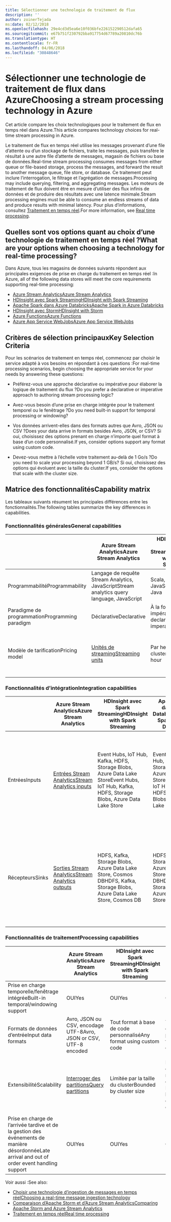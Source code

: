 ```yaml
---
title: Sélectionner une technologie de traitement de flux
description: ''
author: zoinerTejada
ms:date: 02/12/2018
ms.openlocfilehash: 29e4cd3d5ea6e10f036bfe226152290512dafa65
ms.sourcegitcommit: e67b751f230792bba917754d67789a20810dc76b
ms.translationtype: HT
ms.contentlocale: fr-FR
ms.lasthandoff: 04/06/2018
ms.locfileid: "30848646"
---
```

# <a name="choosing-a-stream-processing-technology-in-azure"></a><span data-ttu-id="00487-102">Sélectionner une technologie de traitement de flux dans Azure</span><span class="sxs-lookup"><span data-stu-id="00487-102">Choosing a stream processing technology in Azure</span></span>

<span data-ttu-id="00487-103">Cet article compare les choix technologiques pour le traitement de flux en temps réel dans Azure.</span><span class="sxs-lookup"><span data-stu-id="00487-103">This article compares technology choices for real-time stream processing in Azure.</span></span>

<span data-ttu-id="00487-104">Le traitement de flux en temps réel utilise les messages provenant d’une file d’attente ou d’un stockage de fichiers, traite les messages, puis transfère le résultat à une autre file d’attente de messages, magasin de fichiers ou base de données.</span><span class="sxs-lookup"><span data-stu-id="00487-104">Real-time stream processing consumes messages from either queue or file-based storage, process the messages, and forward the result to another message queue, file store, or database.</span></span> <span data-ttu-id="00487-105">Ce traitement peut inclure l’interrogation, le filtrage et l’agrégation de messages.</span><span class="sxs-lookup"><span data-stu-id="00487-105">Processing may include querying, filtering, and aggregating messages.</span></span> <span data-ttu-id="00487-106">Les moteurs de traitement de flux doivent être en mesure d’utiliser des flux infinis de données et de produire des résultats avec une latence minimale.</span><span class="sxs-lookup"><span data-stu-id="00487-106">Stream processing engines must be able to consume an endless streams of data and produce results with minimal latency.</span></span> <span data-ttu-id="00487-107">Pour plus d’informations, consultez [Traitement en temps réel](../big-data/real-time-processing.md).</span><span class="sxs-lookup"><span data-stu-id="00487-107">For more information, see [Real time processing](../big-data/real-time-processing.md).</span></span>

## <a name="what-are-your-options-when-choosing-a-technology-for-real-time-processing"></a><span data-ttu-id="00487-108">Quelles sont vos options quant au choix d’une technologie de traitement en temps réel ?</span><span class="sxs-lookup"><span data-stu-id="00487-108">What are your options when choosing a technology for real-time processing?</span></span>
<span data-ttu-id="00487-109">Dans Azure, tous les magasins de données suivants répondent aux principales exigences de prise en charge du traitement en temps réel :</span><span class="sxs-lookup"><span data-stu-id="00487-109">In Azure, all of the following data stores will meet the core requirements supporting real-time processing:</span></span>
- [<span data-ttu-id="00487-110">Azure Stream Analytics</span><span class="sxs-lookup"><span data-stu-id="00487-110">Azure Stream Analytics</span></span>](/azure/stream-analytics/)
- [<span data-ttu-id="00487-111">HDInsight avec Spark Streaming</span><span class="sxs-lookup"><span data-stu-id="00487-111">HDInsight with Spark Streaming</span></span>](/azure/hdinsight/spark/apache-spark-streaming-overview)
- [<span data-ttu-id="00487-112">Apache Spark dans Azure Databricks</span><span class="sxs-lookup"><span data-stu-id="00487-112">Apache Spark in Azure Databricks</span></span>](/azure/azure-databricks/)
- [<span data-ttu-id="00487-113">HDInsight avec Storm</span><span class="sxs-lookup"><span data-stu-id="00487-113">HDInsight with Storm</span></span>](/azure/hdinsight/storm/apache-storm-overview)
- [<span data-ttu-id="00487-114">Azure Functions</span><span class="sxs-lookup"><span data-stu-id="00487-114">Azure Functions</span></span>](/azure/azure-functions/functions-overview)
- [<span data-ttu-id="00487-115">Azure App Service WebJobs</span><span class="sxs-lookup"><span data-stu-id="00487-115">Azure App Service WebJobs</span></span>](/azure/app-service/web-sites-create-web-jobs)

## <a name="key-selection-criteria"></a><span data-ttu-id="00487-116">Critères de sélection principaux</span><span class="sxs-lookup"><span data-stu-id="00487-116">Key Selection Criteria</span></span>

<span data-ttu-id="00487-117">Pour les scénarios de traitement en temps réel, commencez par choisir le service adapté à vos besoins en répondant à ces questions :</span><span class="sxs-lookup"><span data-stu-id="00487-117">For real-time processing scenarios, begin choosing the appropriate service for your needs by answering these questions:</span></span>

- <span data-ttu-id="00487-118">Préférez-vous une approche déclarative ou impérative pour élaborer la logique de traitement du flux ?</span><span class="sxs-lookup"><span data-stu-id="00487-118">Do you prefer a declarative or imperative approach to authoring stream processing logic?</span></span>

- <span data-ttu-id="00487-119">Avez-vous besoin d’une prise en charge intégrée pour le traitement temporel ou le fenêtrage ?</span><span class="sxs-lookup"><span data-stu-id="00487-119">Do you need built-in support for temporal processing or windowing?</span></span>

- <span data-ttu-id="00487-120">Vos données arrivent-elles dans des formats autres que Avro, JSON ou CSV ?</span><span class="sxs-lookup"><span data-stu-id="00487-120">Does your data arrive in formats besides Avro, JSON, or CSV?</span></span> <span data-ttu-id="00487-121">Si oui, choisissez des options prenant en charge n’importe quel format à base d’un code personnalisé.</span><span class="sxs-lookup"><span data-stu-id="00487-121">If yes, consider options support any format using custom code.</span></span>

- <span data-ttu-id="00487-122">Devez-vous mettre à l’échelle votre traitement au-delà de 1 Go/s ?</span><span class="sxs-lookup"><span data-stu-id="00487-122">Do you need to scale your processing beyond 1 GB/s?</span></span> <span data-ttu-id="00487-123">Si oui, choisissez des options qui évoluent avec la taille du cluster.</span><span class="sxs-lookup"><span data-stu-id="00487-123">If yes, consider the options that scale with the cluster size.</span></span> 

## <a name="capability-matrix"></a><span data-ttu-id="00487-124">Matrice des fonctionnalités</span><span class="sxs-lookup"><span data-stu-id="00487-124">Capability matrix</span></span>

<span data-ttu-id="00487-125">Les tableaux suivants résument les principales différences entre les fonctionnalités.</span><span class="sxs-lookup"><span data-stu-id="00487-125">The following tables summarize the key differences in capabilities.</span></span> 

### <a name="general-capabilities"></a><span data-ttu-id="00487-126">Fonctionnalités générales</span><span class="sxs-lookup"><span data-stu-id="00487-126">General capabilities</span></span>

| | <span data-ttu-id="00487-127">Azure Stream Analytics</span><span class="sxs-lookup"><span data-stu-id="00487-127">Azure Stream Analytics</span></span> | <span data-ttu-id="00487-128">HDInsight avec Spark Streaming</span><span class="sxs-lookup"><span data-stu-id="00487-128">HDInsight with Spark Streaming</span></span> | <span data-ttu-id="00487-129">Apache Spark dans Azure Databricks</span><span class="sxs-lookup"><span data-stu-id="00487-129">Apache Spark in Azure Databricks</span></span> | <span data-ttu-id="00487-130">HDInsight avec Storm</span><span class="sxs-lookup"><span data-stu-id="00487-130">HDInsight with Storm</span></span> | <span data-ttu-id="00487-131">Azure Functions</span><span class="sxs-lookup"><span data-stu-id="00487-131">Azure Functions</span></span> | <span data-ttu-id="00487-132">Azure App Service WebJobs</span><span class="sxs-lookup"><span data-stu-id="00487-132">Azure App Service WebJobs</span></span> |
| --- | --- | --- | --- | --- | --- | --- | 
| <span data-ttu-id="00487-133">Programmabilité</span><span class="sxs-lookup"><span data-stu-id="00487-133">Programmability</span></span> | <span data-ttu-id="00487-134">Langage de requête Stream Analytics, JavaScript</span><span class="sxs-lookup"><span data-stu-id="00487-134">Stream analytics query language, JavaScript</span></span> | <span data-ttu-id="00487-135">Scala, Python, Java</span><span class="sxs-lookup"><span data-stu-id="00487-135">Scala, Python, Java</span></span> | <span data-ttu-id="00487-136">Scala, Python, Java, R</span><span class="sxs-lookup"><span data-stu-id="00487-136">Scala, Python, Java, R</span></span> | <span data-ttu-id="00487-137">Java, C#</span><span class="sxs-lookup"><span data-stu-id="00487-137">Java, C#</span></span> | <span data-ttu-id="00487-138">C#, F#, Node.js</span><span class="sxs-lookup"><span data-stu-id="00487-138">C#, F#, Node.js</span></span> | <span data-ttu-id="00487-139">C#, Node.js, PHP, Java, Python</span><span class="sxs-lookup"><span data-stu-id="00487-139">C#, Node.js, PHP, Java, Python</span></span> |
| <span data-ttu-id="00487-140">Paradigme de programmation</span><span class="sxs-lookup"><span data-stu-id="00487-140">Programming paradigm</span></span> | <span data-ttu-id="00487-141">Déclarative</span><span class="sxs-lookup"><span data-stu-id="00487-141">Declarative</span></span> | <span data-ttu-id="00487-142">À la fois déclaratif et impératif</span><span class="sxs-lookup"><span data-stu-id="00487-142">Mixture of declarative and imperative</span></span> | <span data-ttu-id="00487-143">À la fois déclaratif et impératif</span><span class="sxs-lookup"><span data-stu-id="00487-143">Mixture of declarative and imperative</span></span> | <span data-ttu-id="00487-144">Impérative</span><span class="sxs-lookup"><span data-stu-id="00487-144">Imperative</span></span> | <span data-ttu-id="00487-145">Impérative</span><span class="sxs-lookup"><span data-stu-id="00487-145">Imperative</span></span> | <span data-ttu-id="00487-146">Impérative</span><span class="sxs-lookup"><span data-stu-id="00487-146">Imperative</span></span> |    
| <span data-ttu-id="00487-147">Modèle de tarification</span><span class="sxs-lookup"><span data-stu-id="00487-147">Pricing model</span></span> | [<span data-ttu-id="00487-148">Unités de streaming</span><span class="sxs-lookup"><span data-stu-id="00487-148">Streaming units</span></span>](https://azure.microsoft.com/pricing/details/stream-analytics/) | <span data-ttu-id="00487-149">Par heure de cluster</span><span class="sxs-lookup"><span data-stu-id="00487-149">Per cluster hour</span></span> | [<span data-ttu-id="00487-150">Unités Databricks</span><span class="sxs-lookup"><span data-stu-id="00487-150">Databricks units</span></span>](https://azure.microsoft.com/pricing/details/databricks/) | <span data-ttu-id="00487-151">Par heure de cluster</span><span class="sxs-lookup"><span data-stu-id="00487-151">Per cluster hour</span></span> | <span data-ttu-id="00487-152">Par exécution de fonction et consommation de ressources</span><span class="sxs-lookup"><span data-stu-id="00487-152">Per function execution and resource consumption</span></span> | <span data-ttu-id="00487-153">Par heure de plan App Service</span><span class="sxs-lookup"><span data-stu-id="00487-153">Per app service plan hour</span></span> |  

### <a name="integration-capabilities"></a><span data-ttu-id="00487-154">Fonctionnalités d’intégration</span><span class="sxs-lookup"><span data-stu-id="00487-154">Integration capabilities</span></span>

| | <span data-ttu-id="00487-155">Azure Stream Analytics</span><span class="sxs-lookup"><span data-stu-id="00487-155">Azure Stream Analytics</span></span> | <span data-ttu-id="00487-156">HDInsight avec Spark Streaming</span><span class="sxs-lookup"><span data-stu-id="00487-156">HDInsight with Spark Streaming</span></span> | <span data-ttu-id="00487-157">Apache Spark dans Azure Databricks</span><span class="sxs-lookup"><span data-stu-id="00487-157">Apache Spark in Azure Databricks</span></span> | <span data-ttu-id="00487-158">HDInsight avec Storm</span><span class="sxs-lookup"><span data-stu-id="00487-158">HDInsight with Storm</span></span> | <span data-ttu-id="00487-159">Azure Functions</span><span class="sxs-lookup"><span data-stu-id="00487-159">Azure Functions</span></span> | <span data-ttu-id="00487-160">Azure App Service WebJobs</span><span class="sxs-lookup"><span data-stu-id="00487-160">Azure App Service WebJobs</span></span> |
| --- | --- | --- | --- | --- | --- | --- | 
| <span data-ttu-id="00487-161">Entrées</span><span class="sxs-lookup"><span data-stu-id="00487-161">Inputs</span></span> | [<span data-ttu-id="00487-162">Entrées Stream Analytics</span><span class="sxs-lookup"><span data-stu-id="00487-162">Stream Analytics inputs</span></span>](/azure/stream-analytics/stream-analytics-define-inputs)  | <span data-ttu-id="00487-163">Event Hubs, IoT Hub, Kafka, HDFS, Storage Blobs, Azure Data Lake Store</span><span class="sxs-lookup"><span data-stu-id="00487-163">Event Hubs, IoT Hub, Kafka, HDFS, Storage Blobs, Azure Data Lake Store</span></span>  | <span data-ttu-id="00487-164">Event Hubs, IoT Hub, Kafka, HDFS, Storage Blobs, Azure Data Lake Store</span><span class="sxs-lookup"><span data-stu-id="00487-164">Event Hubs, IoT Hub, Kafka, HDFS, Storage Blobs, Azure Data Lake Store</span></span>  | <span data-ttu-id="00487-165">Event Hubs, IoT Hub, Storage Blobs, Azure Data Lake Store</span><span class="sxs-lookup"><span data-stu-id="00487-165">Event Hubs, IoT Hub, Storage Blobs, Azure Data Lake Store</span></span>  | [<span data-ttu-id="00487-166">Liaisons prises en charge</span><span class="sxs-lookup"><span data-stu-id="00487-166">Supported bindings</span></span>](/azure/azure-functions/functions-triggers-bindings#supported-bindings) | <span data-ttu-id="00487-167">Service Bus, files d’attente de stockage, Storage Blobs, Event Hubs, WebHooks, Cosmos DB, fichiers</span><span class="sxs-lookup"><span data-stu-id="00487-167">Service Bus, Storage Queues, Storage Blobs, Event Hubs, WebHooks, Cosmos DB, Files</span></span> |
| <span data-ttu-id="00487-168">Récepteurs</span><span class="sxs-lookup"><span data-stu-id="00487-168">Sinks</span></span> |  [<span data-ttu-id="00487-169">Sorties Stream Analytics</span><span class="sxs-lookup"><span data-stu-id="00487-169">Stream Analytics outputs</span></span>](/azure/stream-analytics/stream-analytics-define-outputs) | <span data-ttu-id="00487-170">HDFS, Kafka, Storage Blobs, Azure Data Lake Store, Cosmos DB</span><span class="sxs-lookup"><span data-stu-id="00487-170">HDFS, Kafka, Storage Blobs, Azure Data Lake Store, Cosmos DB</span></span> | <span data-ttu-id="00487-171">HDFS, Kafka, Storage Blobs, Azure Data Lake Store, Cosmos DB</span><span class="sxs-lookup"><span data-stu-id="00487-171">HDFS, Kafka, Storage Blobs, Azure Data Lake Store, Cosmos DB</span></span> | <span data-ttu-id="00487-172">Event Hubs, Service Bus, Kafka</span><span class="sxs-lookup"><span data-stu-id="00487-172">Event Hubs, Service Bus, Kafka</span></span> | [<span data-ttu-id="00487-173">Liaisons prises en charge</span><span class="sxs-lookup"><span data-stu-id="00487-173">Supported bindings</span></span>](/azure/azure-functions/functions-triggers-bindings#supported-bindings) | <span data-ttu-id="00487-174">Service Bus, files d’attente de stockage, Storage Blobs, Event Hubs, WebHooks, Cosmos DB, fichiers</span><span class="sxs-lookup"><span data-stu-id="00487-174">Service Bus, Storage Queues, Storage Blobs, Event Hubs, WebHooks, Cosmos DB, Files</span></span> | 

### <a name="processing-capabilities"></a><span data-ttu-id="00487-175">Fonctionnalités de traitement</span><span class="sxs-lookup"><span data-stu-id="00487-175">Processing capabilities</span></span>

| | <span data-ttu-id="00487-176">Azure Stream Analytics</span><span class="sxs-lookup"><span data-stu-id="00487-176">Azure Stream Analytics</span></span> | <span data-ttu-id="00487-177">HDInsight avec Spark Streaming</span><span class="sxs-lookup"><span data-stu-id="00487-177">HDInsight with Spark Streaming</span></span> | <span data-ttu-id="00487-178">Apache Spark dans Azure Databricks</span><span class="sxs-lookup"><span data-stu-id="00487-178">Apache Spark in Azure Databricks</span></span> | <span data-ttu-id="00487-179">HDInsight avec Storm</span><span class="sxs-lookup"><span data-stu-id="00487-179">HDInsight with Storm</span></span> | <span data-ttu-id="00487-180">Azure Functions</span><span class="sxs-lookup"><span data-stu-id="00487-180">Azure Functions</span></span> | <span data-ttu-id="00487-181">Azure App Service WebJobs</span><span class="sxs-lookup"><span data-stu-id="00487-181">Azure App Service WebJobs</span></span> |
| --- | --- | --- | --- | --- | --- | --- | 
| <span data-ttu-id="00487-182">Prise en charge temporelle/fenêtrage intégrée</span><span class="sxs-lookup"><span data-stu-id="00487-182">Built-in temporal/windowing support</span></span> | <span data-ttu-id="00487-183">OUI</span><span class="sxs-lookup"><span data-stu-id="00487-183">Yes</span></span> | <span data-ttu-id="00487-184">OUI</span><span class="sxs-lookup"><span data-stu-id="00487-184">Yes</span></span> | <span data-ttu-id="00487-185">OUI</span><span class="sxs-lookup"><span data-stu-id="00487-185">Yes</span></span> | <span data-ttu-id="00487-186">OUI</span><span class="sxs-lookup"><span data-stu-id="00487-186">Yes</span></span> | <span data-ttu-id="00487-187">Non </span><span class="sxs-lookup"><span data-stu-id="00487-187">No</span></span> | <span data-ttu-id="00487-188">Non </span><span class="sxs-lookup"><span data-stu-id="00487-188">No</span></span> |
| <span data-ttu-id="00487-189">Formats de données d’entrée</span><span class="sxs-lookup"><span data-stu-id="00487-189">Input data formats</span></span> | <span data-ttu-id="00487-190">Avro, JSON ou CSV, encodage UTF-8</span><span class="sxs-lookup"><span data-stu-id="00487-190">Avro, JSON or CSV, UTF-8 encoded</span></span> | <span data-ttu-id="00487-191">Tout format à base de code personnalisé</span><span class="sxs-lookup"><span data-stu-id="00487-191">Any format using custom code</span></span> | <span data-ttu-id="00487-192">Tout format à base de code personnalisé</span><span class="sxs-lookup"><span data-stu-id="00487-192">Any format using custom code</span></span> | <span data-ttu-id="00487-193">Tout format à base de code personnalisé</span><span class="sxs-lookup"><span data-stu-id="00487-193">Any format using custom code</span></span> | <span data-ttu-id="00487-194">Tout format à base de code personnalisé</span><span class="sxs-lookup"><span data-stu-id="00487-194">Any format using custom code</span></span> | <span data-ttu-id="00487-195">Tout format à base de code personnalisé</span><span class="sxs-lookup"><span data-stu-id="00487-195">Any format using custom code</span></span> |
| <span data-ttu-id="00487-196">Extensibilité</span><span class="sxs-lookup"><span data-stu-id="00487-196">Scalability</span></span> | [<span data-ttu-id="00487-197">Interroger des partitions</span><span class="sxs-lookup"><span data-stu-id="00487-197">Query partitions</span></span>](/azure/stream-analytics/stream-analytics-parallelization) | <span data-ttu-id="00487-198">Limitée par la taille du cluster</span><span class="sxs-lookup"><span data-stu-id="00487-198">Bounded by cluster size</span></span> | <span data-ttu-id="00487-199">Limitée par la configuration de la mise à l’échelle du cluster Databricks</span><span class="sxs-lookup"><span data-stu-id="00487-199">Bounded by Databricks cluster scale configuration</span></span> | <span data-ttu-id="00487-200">Limitée par la taille du cluster</span><span class="sxs-lookup"><span data-stu-id="00487-200">Bounded by cluster size</span></span> | <span data-ttu-id="00487-201">Jusqu'à 200 instances d’application de fonction traitées en parallèle</span><span class="sxs-lookup"><span data-stu-id="00487-201">Up to 200 function app instances processing in parallel</span></span> | <span data-ttu-id="00487-202">Limitée par la capacité du plan App Service</span><span class="sxs-lookup"><span data-stu-id="00487-202">Bounded by app service plan capacity</span></span> | 
| <span data-ttu-id="00487-203">Prise en charge de l’arrivée tardive et de la gestion des événements de manière désordonnée</span><span class="sxs-lookup"><span data-stu-id="00487-203">Late arrival and out of order event handling support</span></span> | <span data-ttu-id="00487-204">OUI</span><span class="sxs-lookup"><span data-stu-id="00487-204">Yes</span></span> | <span data-ttu-id="00487-205">OUI</span><span class="sxs-lookup"><span data-stu-id="00487-205">Yes</span></span> | <span data-ttu-id="00487-206">OUI</span><span class="sxs-lookup"><span data-stu-id="00487-206">Yes</span></span> | <span data-ttu-id="00487-207">OUI</span><span class="sxs-lookup"><span data-stu-id="00487-207">Yes</span></span> | <span data-ttu-id="00487-208">Non </span><span class="sxs-lookup"><span data-stu-id="00487-208">No</span></span> | <span data-ttu-id="00487-209">Non </span><span class="sxs-lookup"><span data-stu-id="00487-209">No</span></span> |

<span data-ttu-id="00487-210">Voir aussi :</span><span class="sxs-lookup"><span data-stu-id="00487-210">See also:</span></span>

- [<span data-ttu-id="00487-211">Choisir une technologie d’ingestion de messages en temps réel</span><span class="sxs-lookup"><span data-stu-id="00487-211">Choosing a real-time message ingestion technology</span></span>](./real-time-ingestion.md)
- [<span data-ttu-id="00487-212">Comparaison d’Apache Storm et d’Azure Stream Analytics</span><span class="sxs-lookup"><span data-stu-id="00487-212">Comparing Apache Storm and Azure Stream Analytics</span></span>](/azure/stream-analytics/stream-analytics-comparison-storm)
- [<span data-ttu-id="00487-213">Traitement en temps réel</span><span class="sxs-lookup"><span data-stu-id="00487-213">Real time processing</span></span>](../big-data/real-time-processing.md)
